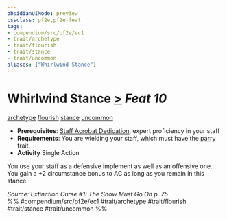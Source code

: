 ```yaml
---
obsidianUIMode: preview
cssclass: pf2e,pf2e-feat
tags:
- compendium/src/pf2e/ec1
- trait/archetype
- trait/flourish
- trait/stance
- trait/uncommon
aliases: ["Whirlwind Stance"]
---
```

# Whirlwind Stance  [>](/rules/core-rulebook/chapter-9-playing-the-game.md#Actions "Single Action") *Feat 10*  
[archetype](/rules/traits/archetype.md)  [flourish](/rules/traits/flourish.md)  [stance](/rules/traits/stance.md)  [uncommon](/rules/traits/uncommon.md)  

- **Prerequisites**: [Staff Acrobat Dedication](/compendium/feats/staff-acrobat-dedication-ec1.md), expert proficiency in your staff
- **Requirements**: You are wielding your staff, which must have the [parry](/rules/traits/parry.md) trait.
- **Activity** Single Action

You use your staff as a defensive implement as well as an offensive one. You gain a +2 circumstance bonus to AC as long as you remain in this stance.

*Source: Extinction Curse #1: The Show Must Go On p. 75*  
%% #compendium/src/pf2e/ec1 #trait/archetype #trait/flourish #trait/stance #trait/uncommon %%